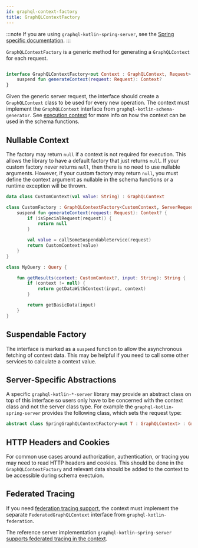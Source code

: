 ```yaml
---
id: graphql-context-factory
title: GraphQLContextFactory
---
```


:::note
If you are using `graphql-kotlin-spring-server`, see the [Spring specific documentation](./spring-server/spring-graphql-context.md).
:::

`GraphQLContextFactory` is a generic method for generating a `GraphQLContext` for each request.

```kotlin

interface GraphQLContextFactory<out Context : GraphQLContext, Request> {
    suspend fun generateContext(request: Request): Context?
}

```

Given the generic server request, the interface should create a `GraphQLContext` class to be used for every new operation.
The context must implement the `GraphQLContext` interface from `graphql-kotlin-schema-generator`.
See [execution context](../schema-generator/execution/contextual-data.md) for more info on how the context can be used in the schema functions.

## Nullable Context

The factory may return `null` if a context is not required for execution. This allows the library to have a default factory that just returns `null`.
If your custom factory never returns `null`, then there is no need to use nullable arguments.
However, if your custom factory may return `null`, you must define the context argument as nullable in the schema functions or a runtime exception will be thrown.

```kotlin
data class CustomContext(val value: String) : GraphQLContext

class CustomFactory : GraphQLContextFactory<CustomContext, ServerRequest> {
    suspend fun generateContext(request: Request): Context? {
        if (isSpecialRequest(request)) {
            return null
        }

        val value = callSomeSuspendableService(request)
        return CustomContext(value)
    }
}

class MyQuery : Query {

    fun getResults(context: CustomContext?, input: String): String {
        if (context != null) {
            return getDataWithContext(input, context)
        }

        return getBasicData(input)
    }
}
```

## Suspendable Factory
The interface is marked as a `suspend` function to allow the asynchronous fetching of context data.
This may be helpful if you need to call some other services to calculate a context value.

## Server-Specific Abstractions

A specific `graphql-kotlin-*-server` library may provide an abstract class on top of this interface so users only have to be concerned with the context class and not the server class type.
For example the `graphql-kotlin-spring-server` provides the following class, which sets the request type:

```kotlin
abstract class SpringGraphQLContextFactory<out T : GraphQLContext> : GraphQLContextFactory<T, ServerRequest>
```

## HTTP Headers and Cookies

For common use cases around authorization, authentication, or tracing you may need to read HTTP headers and cookies.
This should be done in the `GraphQLContextFactory` and relevant data should be added to the context to be accessible during schema exectuion.

## Federated Tracing

If you need [federation tracing support](../schema-generator/federation/federation-tracing.md), the context must implement the separate `FederatedGraphQLContext` interface from `graphql-kotlin-federation`.

The reference server implementation `graphql-kotlin-spring-server` [supports federated tracing in the context](./spring-server/spring-graphql-context.md).
